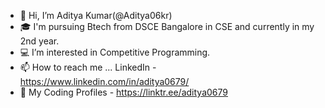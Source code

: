 - 👋 Hi, I’m Aditya Kumar(@Aditya06kr)
- 🎓 I'm pursuing Btech from DSCE Bangalore in CSE and currently in my 2nd year.
- 💻 I’m interested in Competitive Programming.
- 📫 How to reach me ...
     LinkedIn - https://www.linkedin.com/in/aditya0679/
- 🔗 My Coding Profiles - https://linktr.ee/aditya0679
<!---
Aditya06kr/Aditya06kr is a ✨ special ✨ repository because its `README.md` (this file) appears on your GitHub profile.
You can click the Preview link to take a look at your changes.
--->

